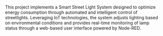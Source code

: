 This project implements a Smart Street Light System designed to optimize energy consumption through automated and intelligent control of streetlights. Leveraging IoT technologies, the system adjusts lighting based on environmental conditions and provides real-time monitoring of lamp status through a web-based user interface powered by Node-RED.

